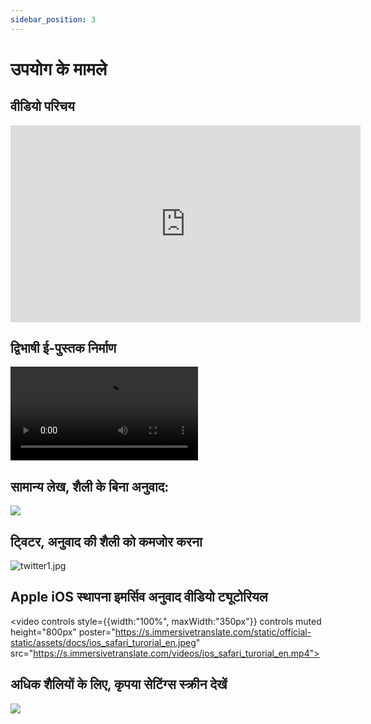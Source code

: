 ```yaml
---
sidebar_position: 3
---
```


# उपयोग के मामले

## वीडियो परिचय

<iframe width="560" height="315" src="https://www.youtube.com/embed/SHznc5kQCM4?si=TP-Z_13eVcV-Bl4o" title="YouTube वीडियो प्लेयर" frameborder="0" allow="accelerometer; autoplay; clipboard-write; encrypted-media; gyroscope; picture-in-picture; web-share" allowfullscreen></iframe>

## द्विभाषी ई-पुस्तक निर्माण

<video
  controls
  src="https://s.immersivetranslate.com/videos/morefeature_epub_en.mp4"
/>

## सामान्य लेख, शैली के बिना अनुवाद:

![](https://s.immersivetranslate.com/assets/introduce_en.jpg)

## ट्विटर, अनुवाद की शैली को कमजोर करना

![twitter1.jpg](https://s.immersivetranslate.com/assets/weaken_style_of_translation_en.jpeg)

## Apple iOS स्थापना इमर्सिव अनुवाद वीडियो ट्यूटोरियल

<video
controls style={{width:"100%", maxWidth:"350px"}}
controls
muted
height="800px"
poster="https://s.immersivetranslate.com/static/official-static/assets/docs/ios_safari_turorial_en.jpeg" src="https://s.immersivetranslate.com/videos/ios_safari_turorial_en.mp4"></video>

<!-- - [Bilibili](https://www.bilibili.com/video/BV1CM41137CJ/) -->

## अधिक शैलियों के लिए, कृपया सेटिंग्स स्क्रीन देखें

![](https://s.immersivetranslate.com/assets/custom_style_en.jpeg)
